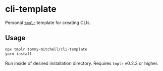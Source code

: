 # cli-template

Personal [`tmplr`](https://github.com/loreanvictor/tmplr) template for creating CLIs.

## Usage

```sh
npx tmplr tommy-mitchell/cli-template
yarn install
```

Run inside of desired installation directory. Requires `tmplr` v0.2.3 or higher.
